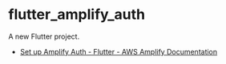 # flutter_amplify_auth

A new Flutter project.

- [Set up Amplify Auth - Flutter - AWS Amplify Documentation](https://docs.amplify.aws/flutter/build-a-backend/auth/set-up-auth/)
